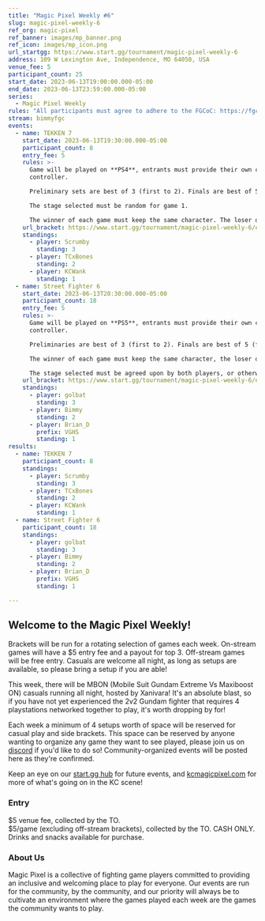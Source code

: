```yaml
---
title: "Magic Pixel Weekly #6"
slug: magic-pixel-weekly-6
ref_org: magic-pixel
ref_banner: images/mp_banner.png
ref_icon: images/mp_icon.png
url_startgg: https://www.start.gg/tournament/magic-pixel-weekly-6
address: 109 W Lexington Ave, Independence, MO 64050, USA
venue_fee: 5
participant_count: 25
start_date: 2023-06-13T19:00:00.000-05:00
end_date: 2023-06-13T23:59:00.000-05:00
series:
  - Magic Pixel Weekly
rules: "All participants must agree to adhere to the FGCoC: https://fgcoc.com/"
stream: bimmyfgc
events:
  - name: TEKKEN 7
    start_date: 2023-06-13T19:30:00.000-05:00
    participant_count: 8
    entry_fee: 5
    rules: >-
      Game will be played on **PS4**, entrants must provide their own compatible
      controller.  

      Preliminary sets are best of 3 (first to 2). Finals are best of 5 (first to 3).  

      The stage selected must be random for game 1.  

      The winner of each game must keep the same character. The loser of that game may select a stage (with the same character), or switch character (with a random stage).
    url_bracket: https://www.start.gg/tournament/magic-pixel-weekly-6/events/tekken-7/brackets/1383118/2101566
    standings:
      - player: Scrumby
        standing: 3
      - player: TCxBones
        standing: 2
      - player: KCWank
        standing: 1
  - name: Street Fighter 6
    start_date: 2023-06-13T20:30:00.000-05:00
    participant_count: 18
    entry_fee: 5
    rules: >-
      Game will be played on **PS5**, entrants must provide their own compatible
      controller.  

      Preliminaries are best of 3 (first to 2). Finals are best of 5 (first to 3).  

      The winner of each game must keep the same character, the loser of that game may switch characters.  

      The stage selected must be agreed upon by both players, or otherwise selected at random.
    url_bracket: https://www.start.gg/tournament/magic-pixel-weekly-6/events/street-fighter-6/brackets/1383123/2101571
    standings:
      - player: golbat
        standing: 3
      - player: Bimmy
        standing: 2
      - player: Brian_D
        prefix: VGHS
        standing: 1
results:
  - name: TEKKEN 7
    participant_count: 8
    standings:
      - player: Scrumby
        standing: 3
      - player: TCxBones
        standing: 2
      - player: KCWank
        standing: 1
  - name: Street Fighter 6
    participant_count: 18
    standings:
      - player: golbat
        standing: 3
      - player: Bimmy
        standing: 2
      - player: Brian_D
        prefix: VGHS
        standing: 1

---
```


## Welcome to the Magic Pixel Weekly! 

Brackets will be run for a rotating selection of games each week. On-stream games will have a $5 entry fee and a payout for top 3. Off-stream games will be free entry. Casuals are welcome all night, as long as setups are available, so please bring a setup if you are able!

This week, there will be MBON (Mobile Suit Gundam Extreme Vs Maxiboost ON) casuals running all night, hosted by Xanivara! It's an absolute blast, so if you have not yet experienced the 2v2 Gundam fighter that requires 4 playstations networked together to play, it's worth dropping by for!

Each week a minimum of 4 setups worth of space will be reserved for casual play and side brackets. This space can be reserved by anyone wanting to organize any game they want to see played, please join us on [discord](https://discord.gg/jkmn6CVrrQ) if you'd like to do so! Community-organized events will be posted here as they're confirmed.

Keep an eye on our [start.gg hub](https://www.start.gg/hub/magic-pixel) for future events, and [kcmagicpixel.com](https://kcmagicpixel.com) for more of what's going on in the KC scene!

### Entry

$5 venue fee, collected by the TO.  
$5/game (excluding off-stream brackets), collected by the TO. CASH ONLY.  
Drinks and snacks available for purchase.

### About Us

Magic Pixel is a collective of fighting game players committed to providing an inclusive and welcoming place to play for everyone. Our events are run for the community, by the community, and our priority will always be to cultivate an environment where the games played each week are the games the community wants to play.
  